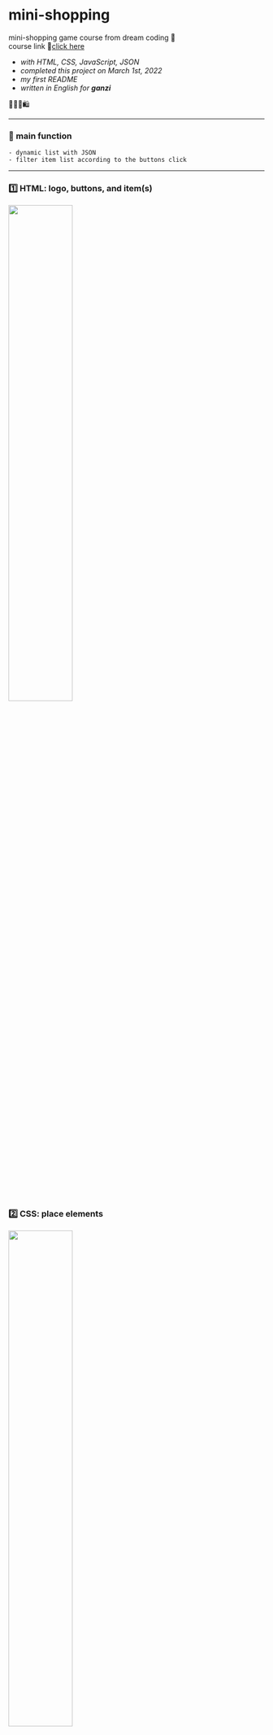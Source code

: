 # mini-shopping 
mini-shopping game course from dream coding 📃  
course link 🔗[click here](https://academy.dream-coding.com/courses/mini-shopping) 

+ *with HTML, CSS, JavaScript, JSON*   
+ *completed this project on March 1st, 2022*
+ *my first README*   
+ *written in English for **ganzi***

👕👖👗🛍

---

### 📌 main function
```
- dynamic list with JSON
- filter item list according to the buttons click
```
---

### 1️⃣ HTML: logo, buttons, and item(s)
<img width="50%" height="50%" src="https://user-images.githubusercontent.com/90179774/156214097-c3d959a0-084f-4b19-bd07-3be2294370cd.PNG"/>


### 2️⃣ CSS: place elements 
<img width="50%" height="50%" src="https://user-images.githubusercontent.com/90179774/156213557-e964cd33-6e92-46b1-be7d-4e1f64e20fe2.PNG"/> 


### 3️⃣ (RESULT) JSON + Vanila JS: add dynamic item list and button click event
<img width="50%" height="50%" src="https://user-images.githubusercontent.com/90179774/156213680-8471c506-77a5-4cde-ae7e-91ca0415b5a5.gif"/>

---

ℹ **I used all images and ideas [dream-ellie](https://github.com/dream-ellie) provided**
